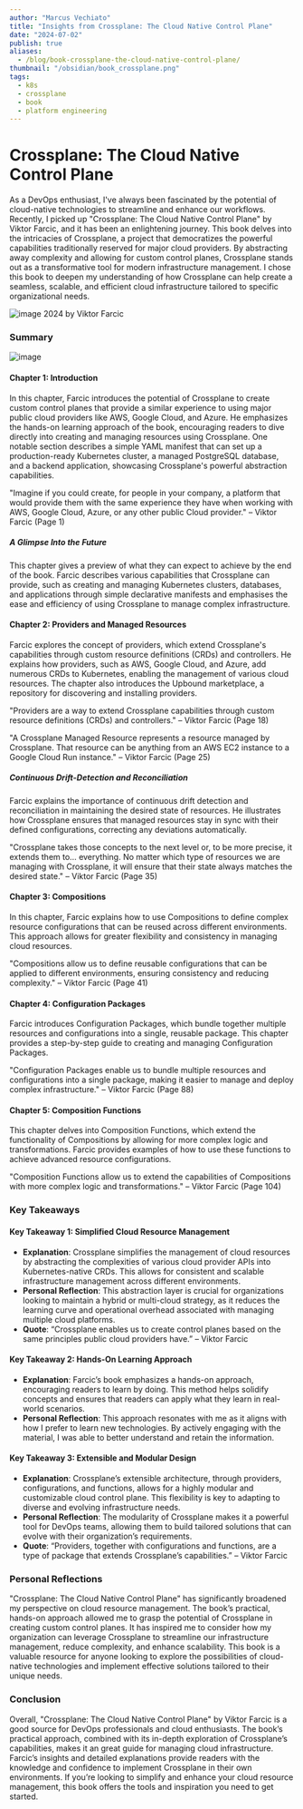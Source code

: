 ```yaml
---
author: "Marcus Vechiato"
title: "Insights from Crossplane: The Cloud Native Control Plane"
date: "2024-07-02"
publish: true
aliases: 
  - /blog/book-crossplane-the-cloud-native-control-plane/
thumbnail: "/obsidian/book_crossplane.png"
tags: 
  - k8s 
  - crossplane
  - book
  - platform engineering
--- 
```


# Crossplane: The Cloud Native Control Plane

As a DevOps enthusiast, I've always been fascinated by the potential of cloud-native technologies to streamline and enhance our workflows. Recently, I picked up "Crossplane: The Cloud Native Control Plane" by Viktor Farcic, and it has been an enlightening journey. This book delves into the intricacies of Crossplane, a project that democratizes the powerful capabilities traditionally reserved for major cloud providers. By abstracting away complexity and allowing for custom control planes, Crossplane stands out as a transformative tool for modern infrastructure management. I chose this book to deepen my understanding of how Crossplane can help create a seamless, scalable, and efficient cloud infrastructure tailored to specific organizational needs.

![image](/obsidian/book_crossplane.png)
2024 by Viktor Farcic 

### Summary
![image](/obsidian/mindmap_crossplane.png)
#### Chapter 1: Introduction

In this chapter, Farcic introduces the potential of Crossplane to create custom control planes that provide a similar experience to using major public cloud providers like AWS, Google Cloud, and Azure. He emphasizes the hands-on learning approach of the book, encouraging readers to dive directly into creating and managing resources using Crossplane. One notable section describes a simple YAML manifest that can set up a production-ready Kubernetes cluster, a managed PostgreSQL database, and a backend application, showcasing Crossplane's powerful abstraction capabilities.

"Imagine if you could create, for people in your company, a platform that would provide them with the same experience they have when working with AWS, Google Cloud, Azure, or any other public Cloud provider." – Viktor Farcic (Page 1)

##### A Glimpse Into the Future

This chapter gives a preview of what they can expect to achieve by the end of the book. Farcic describes various capabilities that Crossplane can provide, such as creating and managing Kubernetes clusters, databases, and applications through simple declarative manifests and emphasises the ease and efficiency of using Crossplane to manage complex infrastructure.

#### Chapter 2: Providers and Managed Resources

Farcic explores the concept of providers, which extend Crossplane's capabilities through custom resource definitions (CRDs) and controllers. He explains how providers, such as AWS, Google Cloud, and Azure, add numerous CRDs to Kubernetes, enabling the management of various cloud resources. The chapter also introduces the Upbound marketplace, a repository for discovering and installing providers.

"Providers are a way to extend Crossplane capabilities through custom resource definitions (CRDs) and controllers." – Viktor Farcic (Page 18)

"A Crossplane Managed Resource represents a resource managed by Crossplane. That resource can be anything from an AWS EC2 instance to a Google Cloud Run instance." – Viktor Farcic (Page 25)

##### Continuous Drift-Detection and Reconciliation

Farcic explains the importance of continuous drift detection and reconciliation in maintaining the desired state of resources. He illustrates how Crossplane ensures that managed resources stay in sync with their defined configurations, correcting any deviations automatically.

"Crossplane takes those concepts to the next level or, to be more precise, it extends them to… everything. No matter which type of resources we are managing with Crossplane, it will ensure that their state always matches the desired state." – Viktor Farcic (Page 35)

#### Chapter 3: Compositions

In this chapter, Farcic explains how to use Compositions to define complex resource configurations that can be reused across different environments. This approach allows for greater flexibility and consistency in managing cloud resources.

"Compositions allow us to define reusable configurations that can be applied to different environments, ensuring consistency and reducing complexity." – Viktor Farcic (Page 41)

#### Chapter 4: Configuration Packages

Farcic introduces Configuration Packages, which bundle together multiple resources and configurations into a single, reusable package. This chapter provides a step-by-step guide to creating and managing Configuration Packages.

"Configuration Packages enable us to bundle multiple resources and configurations into a single package, making it easier to manage and deploy complex infrastructure." – Viktor Farcic (Page 88)

#### Chapter 5: Composition Functions

This chapter delves into Composition Functions, which extend the functionality of Compositions by allowing for more complex logic and transformations. Farcic provides examples of how to use these functions to achieve advanced resource configurations.

"Composition Functions allow us to extend the capabilities of Compositions with more complex logic and transformations." – Viktor Farcic (Page 104)

### Key Takeaways

#### Key Takeaway 1: Simplified Cloud Resource Management

- **Explanation**: Crossplane simplifies the management of cloud resources by abstracting the complexities of various cloud provider APIs into Kubernetes-native CRDs. This allows for consistent and scalable infrastructure management across different environments.
- **Personal Reflection**: This abstraction layer is crucial for organizations looking to maintain a hybrid or multi-cloud strategy, as it reduces the learning curve and operational overhead associated with managing multiple cloud platforms.
- **Quote**: “Crossplane enables us to create control planes based on the same principles public cloud providers have.” – Viktor Farcic

#### Key Takeaway 2: Hands-On Learning Approach

- **Explanation**: Farcic’s book emphasizes a hands-on approach, encouraging readers to learn by doing. This method helps solidify concepts and ensures that readers can apply what they learn in real-world scenarios.
- **Personal Reflection**: This approach resonates with me as it aligns with how I prefer to learn new technologies. By actively engaging with the material, I was able to better understand and retain the information.

#### Key Takeaway 3: Extensible and Modular Design

- **Explanation**: Crossplane’s extensible architecture, through providers, configurations, and functions, allows for a highly modular and customizable cloud control plane. This flexibility is key to adapting to diverse and evolving infrastructure needs.
- **Personal Reflection**: The modularity of Crossplane makes it a powerful tool for DevOps teams, allowing them to build tailored solutions that can evolve with their organization’s requirements.
- **Quote**: “Providers, together with configurations and functions, are a type of package that extends Crossplane’s capabilities.” – Viktor Farcic

### Personal Reflections

"Crossplane: The Cloud Native Control Plane" has significantly broadened my perspective on cloud resource management. The book’s practical, hands-on approach allowed me to grasp the potential of Crossplane in creating custom control planes. It has inspired me to consider how my organization can leverage Crossplane to streamline our infrastructure management, reduce complexity, and enhance scalability. This book is a valuable resource for anyone looking to explore the possibilities of cloud-native technologies and implement effective solutions tailored to their unique needs.

### Conclusion

Overall, "Crossplane: The Cloud Native Control Plane" by Viktor Farcic is a good source for DevOps professionals and cloud enthusiasts. The book’s practical approach, combined with its in-depth exploration of Crossplane’s capabilities, makes it an great guide for managing cloud infrastructure. Farcic’s insights and detailed explanations provide readers with the knowledge and confidence to implement Crossplane in their own environments. If you’re looking to simplify and enhance your cloud resource management, this book offers the tools and inspiration you need to get started. 

